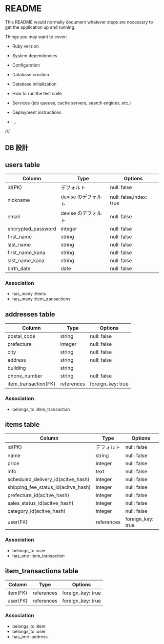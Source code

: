 # README

This README would normally document whatever steps are necessary to get the
application up and running.

Things you may want to cover:

* Ruby version

* System dependencies

* Configuration

* Database creation

* Database initialization

* How to run the test suite

* Services (job queues, cache servers, search engines, etc.)

* Deployment instructions

* ...



///

## DB 設計

## users table

| Column             | Type                | Options                 |
|--------------------|---------------------|-------------------------|
| id(PK)             | デフォルト          | null: false             |
| nickname           | devise のデフォルト | null: false,index: true |
| email              | devise のデフォルト | null: false             |
| encrypted_password | integer             | null: false             |
| first_name         | string              | null: false             |
| last_name          | string              | null: false             |
| first_name_kana    | string              | null: false             |
| last_name_kana     | string              | null: false             |
| birth_date         | date                | null: false             |

### Association

* has_many :items
* has_many :item_transactions

## addresses table

| Column       | Type    | Options           |
|--------------|---------|-------------------|
| postal_code  | string | null: false       |
| prefecture   | integer | null: false       |
| city         | string  | null: false       |
| address      | string  | null: false       |
| building     | string  |                   |
| phone_number | string  | null: false       |
| item_transaction(FK)  | references | foreign_key: true |

### Association

* belongs_to :item_transaction

## items table

| Column                              | Type       | Options           |
|-------------------------------------|------------|-------------------|
| id(PK)                              | デフォルト | null: false       |
| name                                | string     | null: false       |
| price                               | integer    | null: false       |
| info                                | text       | null: false       |
| scheduled_delivery_id(acitve_hash)  | integer    | null: false       |
| shipping_fee_status_id(acitve_hash) | integer    | null: false       |
| prefecture_id(acitve_hash)          | integer    | null: false       |
| sales_status_id(acitve_hash)        | integer    | null: false       |
| category_id(acitve_hash)            | integer    | null: false       |
| user(FK)                            | references | foreign_key: true |

### Association

- belongs_to :user
- has_one :item_transaction

## item_transactions table

| Column      | Type    | Options           |
|-------------|---------|-------------------|
| item(FK) | references | foreign_key: true |
| user(FK) | references | foreign_key: true |

### Association

- belongs_to :item
- belongs_to :user
- has_one :address